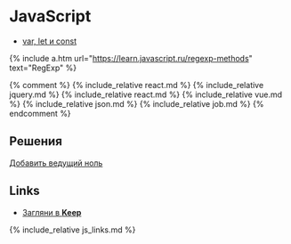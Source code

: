 # JavaScript

- [var, let и const](var_let_const)

{% include a.htm url="https://learn.javascript.ru/regexp-methods" text="RegExp" %}

{% comment %}
{% include_relative react.md %}
{% include_relative jquery.md %}
{% include_relative react.md %}
{% include_relative vue.md %}
{% include_relative json.md %}
{% include_relative job.md %}
{% endcomment %}

## Решения

[Добавить ведущий ноль](add_leading_zero)

## Links

- [Загляни в **Keep**](https://keep.google.com/u/0/#label/js)

{% include_relative js_links.md %}


